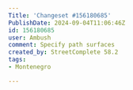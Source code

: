 ```yaml
---
Title: 'Changeset #156180685'
PublishDate: 2024-09-04T11:06:46Z
id: 156180685
user: Ambush
comment: Specify path surfaces
created_by: StreetComplete 58.2
tags:
- Montenegro

---
```

